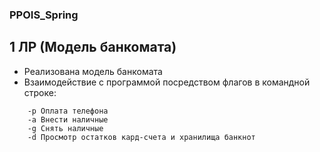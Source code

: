 ### PPOIS_Spring
## 1 ЛР (Модель банкомата)
  - Реализована модель банкомата 
  - Взаимодействие с программой посредством флагов в командной строке:
``` 
    -p Оплата телефона
    -a Внести наличные
    -g Снять наличные
    -d Просмотр остатков кард-счета и хранилища банкнот 
                                                       
